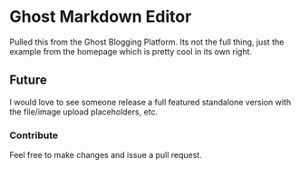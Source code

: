 # Ghost Markdown Editor

Pulled this from the Ghost Blogging Platform. Its not the full thing, just the example from the homepage which is pretty cool in its own right.

## Future

I would love to see someone release a full featured standalone version with the file/image upload placeholders, etc.

### Contribute

Feel free to make changes and issue a pull request.